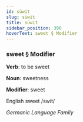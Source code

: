 ```yaml
---
id: süwit
slug: süwit
title: süwit
sidebar_position: 390
hoverText: sweet § Modifier
---
```


### sweet § Modifier

**Verb**: to be sweet

**Noun**: sweetness

**Modifier**: sweet

English sweet /swit/

*Germanic Language Family*